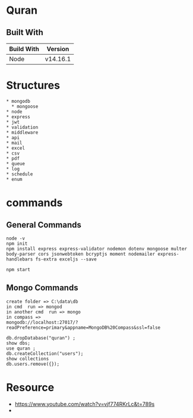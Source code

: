 # Quran

## Built With

<!-- What things you need to install the software and how to install them -->

| Build With | Version  |
| ---------- | -------- |
| Node       | v14.16.1 |

# Structures
    * mongodb
      * mongoose
    * node
    * express
    * jwt
    * validation
    * middleware
    * api
    * mail
    * excel
    * csv
    * pdf
    * queue
    * log
    * schedule
    * enum

# commands 

## General Commands
  
```
node -v
npm init
npm install express express-validator nodemon dotenv mongoose multer body-parser cors jsonwebtoken bcryptjs moment nodemailer express-handlebars fs-extra exceljs --save

npm start

```

## Mongo Commands
  
```
create folder => C:\data\db
in cmd  run => mongod 
in another cmd  run => mongo
in compass =>
mongodb://localhost:27017/?readPreference=primary&appname=MongoDB%20Compass&ssl=false

db.dropDatabase("quran") ;
show dbs;
use quran ;
db.createCollection("users");
show collections
db.users.remove({});

```


# Resource
* https://www.youtube.com/watch?v=vjf774RKrLc&t=789s
* 